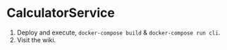 # CalculatorService

1) Deploy and execute, `docker-compose build` & `docker-compose run cli`.
2) Visit the wiki.
